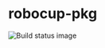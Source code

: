 robocup-pkg
===========
![Build status image](https://travis-ci.org/PyroTeam/robocup-pkg.svg?branch=devel "Build status")
